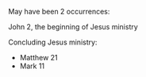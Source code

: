 May have been 2 occurrences:

John 2, the beginning of Jesus ministry

Concluding Jesus ministry:
- Matthew 21
- Mark 11

